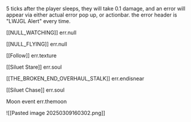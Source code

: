 5 ticks after the player sleeps, they will take 0.1 damage, and an error will appear via either actual error pop up, or actionbar.
the error header is "LWJGL Alert" every time.

[[NULL_WATCHING]]
err.null

[[NULL_FLYING]]
err.null

[[Follow]]
err.texture

[[Siluet Stare]]
err.soul

[[THE_BROKEN_END_OVERHAUL_STALK]]
err.endisnear

[[Siluet Chase]]
err.soul

Moon event
err.themoon

![[Pasted image 20250309160302.png]]